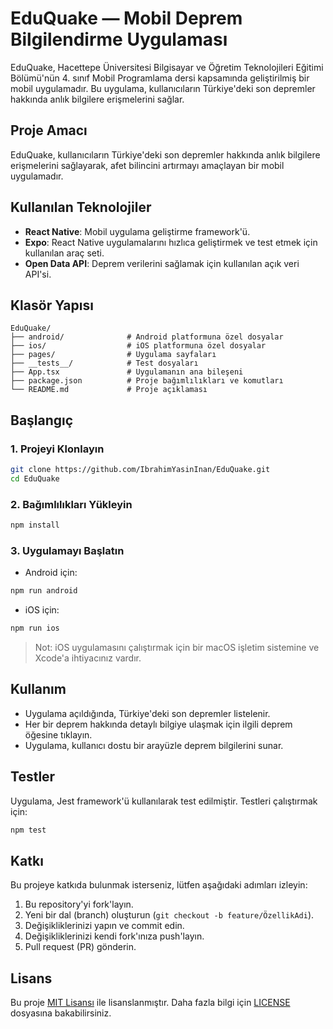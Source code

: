 # EduQuake — Mobil Deprem Bilgilendirme Uygulaması

EduQuake, Hacettepe Üniversitesi Bilgisayar ve Öğretim Teknolojileri Eğitimi Bölümü'nün 4. sınıf Mobil Programlama dersi kapsamında geliştirilmiş bir mobil uygulamadır. Bu uygulama, kullanıcıların Türkiye'deki son depremler hakkında anlık bilgilere erişmelerini sağlar.

## Proje Amacı

EduQuake, kullanıcıların Türkiye'deki son depremler hakkında anlık bilgilere erişmelerini sağlayarak, afet bilincini artırmayı amaçlayan bir mobil uygulamadır.

## Kullanılan Teknolojiler

- **React Native**: Mobil uygulama geliştirme framework'ü.
- **Expo**: React Native uygulamalarını hızlıca geliştirmek ve test etmek için kullanılan araç seti.
- **Open Data API**: Deprem verilerini sağlamak için kullanılan açık veri API'si.

## Klasör Yapısı

```
EduQuake/
├── android/              # Android platformuna özel dosyalar
├── ios/                  # iOS platformuna özel dosyalar
├── pages/                # Uygulama sayfaları
├── __tests__/            # Test dosyaları
├── App.tsx               # Uygulamanın ana bileşeni
├── package.json          # Proje bağımlılıkları ve komutları
└── README.md             # Proje açıklaması
```

## Başlangıç

### 1. Projeyi Klonlayın

```bash
git clone https://github.com/IbrahimYasinInan/EduQuake.git
cd EduQuake
```

### 2. Bağımlılıkları Yükleyin

```bash
npm install
```

### 3. Uygulamayı Başlatın

- Android için:

```bash
npm run android
```

- iOS için:

```bash
npm run ios
```

> Not: iOS uygulamasını çalıştırmak için bir macOS işletim sistemine ve Xcode'a ihtiyacınız vardır.

## Kullanım

- Uygulama açıldığında, Türkiye'deki son depremler listelenir.
- Her bir deprem hakkında detaylı bilgiye ulaşmak için ilgili deprem öğesine tıklayın.
- Uygulama, kullanıcı dostu bir arayüzle deprem bilgilerini sunar.

## Testler

Uygulama, Jest framework'ü kullanılarak test edilmiştir. Testleri çalıştırmak için:

```bash
npm test
```

## Katkı

Bu projeye katkıda bulunmak isterseniz, lütfen aşağıdaki adımları izleyin:

1. Bu repository'yi fork'layın.
2. Yeni bir dal (branch) oluşturun (`git checkout -b feature/ÖzellikAdi`).
3. Değişikliklerinizi yapın ve commit edin.
4. Değişikliklerinizi kendi fork'ınıza push'layın.
5. Pull request (PR) gönderin.

## Lisans

Bu proje [MIT Lisansı](https://opensource.org/licenses/MIT) ile lisanslanmıştır. Daha fazla bilgi için [LICENSE](LICENSE) dosyasına bakabilirsiniz.

